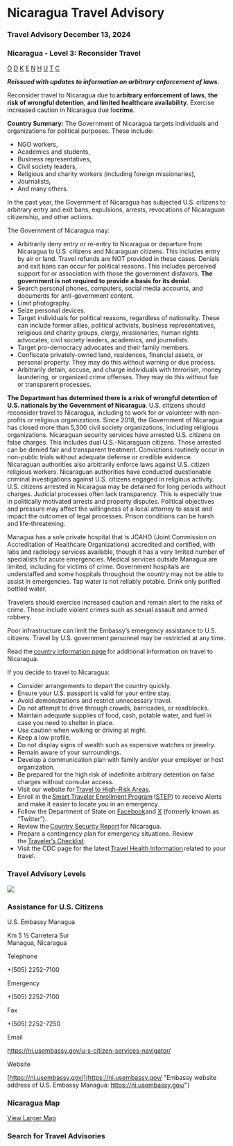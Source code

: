 # Nicaragua Travel Advisory

### Travel Advisory December 13, 2024

### Nicaragua - Level 3: Reconsider Travel

[O](javascript:void(0); "Tool Tip: Other")
[D](javascript:void(0); "Tool Tip: Wrongful Detention")
[K](javascript:void(0); "Tool Tip: Kidnap and Hostage")
[E](javascript:void(0); "Tool Tip: Event")
[N](javascript:void(0); "Tool Tip: Disaster")
[H](javascript:void(0); "Tool Tip: Health")
[U](javascript:void(0); "Tool Tip: Civil Unrest")
[T](javascript:void(0); "Tool Tip: Terrorism")
[C](javascript:void(0); "Tool Tip: Crimes")

***Reissued with updates to information on arbitrary enforcement of laws.***

Reconsider travel to Nicaragua due to **arbitrary enforcement of laws**, **the risk of wrongful detention**, **and limited healthcare availability**. Exercise increased caution in Nicaragua due to**crime**.

**Country Summary:** The Government of Nicaragua targets individuals and organizations for political purposes. These include:

* NGO workers,
* Academics and students,
* Business representatives,
* Civil society leaders,
* Religious and charity workers (including foreign missionaries),
* Journalists,
* And many others.

In the past year, the Government of Nicaragua has subjected U.S. citizens to arbitrary entry and exit bans, expulsions, arrests, revocations of Nicaraguan citizenship, and other actions.

The Government of Nicaragua may:

* Arbitrarily deny entry or re-entry to Nicaragua or departure from Nicaragua to U.S. citizens and Nicaraguan citizens. This includes entry by air or land. Travel refunds are NOT provided in these cases. Denials and exit bans can occur for political reasons. This includes perceived support for or association with those the government disfavors. **The government is not required to provide a basis for its denial**.
* Search personal phones, computers, social media accounts, and documents for anti-government content.
* Limit photography.
* Seize personal devices.
* Target individuals for political reasons, regardless of nationality. These can include former allies, political activists, business representatives, religious and charity groups, clergy, missionaries, human rights advocates, civil society leaders, academics, and journalists.
* Target pro-democracy advocates and their family members.
* Confiscate privately-owned land, residences, financial assets, or personal property. They may do this without warning or due process.
* Arbitrarily detain, accuse, and charge individuals with terrorism, money laundering, or organized crime offenses. They may do this without fair or transparent processes.

**The Department has determined there is a risk of wrongful detention of U.S. nationals by the Government of Nicaragua**. U.S. citizens should reconsider travel to Nicaragua, including to work for or volunteer with non-profits or religious organizations. Since 2018, the Government of Nicaragua has closed more than 5,300 civil society organizations, including religious organizations. Nicaraguan security services have arrested U.S. citizens on false charges. This includes dual U.S.-Nicaraguan citizens. Those arrested can be denied fair and transparent treatment. Convictions routinely occur in non-public trials without adequate defense or credible evidence. Nicaraguan authorities also arbitrarily enforce laws against U.S. citizen religious workers. Nicaraguan authorities have conducted questionable criminal investigations against U.S. citizens engaged in religious activity. U.S. citizens arrested in Nicaragua may be detained for long periods without charges. Judicial processes often lack transparency. This is especially true in politically motivated arrests and property disputes. Political objectives and pressure may affect the willingness of a local attorney to assist and impact the outcomes of legal processes. Prison conditions can be harsh and life-threatening.

Managua has a sole private hospital that is JCAHO (Joint Commission on Accreditation of Healthcare Organizations) accredited and certified, with labs and radiology services available, though it has a very limited number of specialists for acute emergencies. Medical services outside Managua are limited, including for victims of crime. Government hospitals are understaffed and some hospitals throughout the country may not be able to assist in emergencies. Tap water is not reliably potable. Drink only purified bottled water.

Travelers should exercise increased caution and remain alert to the risks of crime. These include violent crimes such as sexual assault and armed robbery.  
  
Poor infrastructure can limit the Embassy’s emergency assistance to U.S. citizens. Travel by U.S. government personnel may be restricted at any time.  
  
Read the [country information page](https://travel.state.gov/content/travel/en/international-travel/International-Travel-Country-Information-Pages/Nicaragua.html) for additional information on travel to Nicaragua.

If you decide to travel to Nicaragua:

* Consider arrangements to depart the country quickly.
* Ensure your U.S. passport is valid for your entire stay.
* Avoid demonstrations and restrict unnecessary travel.
* Do not attempt to drive through crowds, barricades, or roadblocks.
* Maintain adequate supplies of food, cash, potable water, and fuel in case you need to shelter in place.
* Use caution when walking or driving at night.
* Keep a low profile.
* Do not display signs of wealth such as expensive watches or jewelry.
* Remain aware of your surroundings.
* Develop a communication plan with family and/or your employer or host organization.
* Be prepared for the high risk of indefinite arbitrary detention on false charges without consular access.
* Visit our website for [Travel to High-Risk Areas](https://mcas-proxyweb.mcas.ms/certificate-checker?login=false&originalUrl=https%3A%2F%2Ftravel.state.gov.mcas.ms%2Fcontent%2Ftravel%2Fen%2Finternational-travel%2Fbefore-you-go%2Ftravelers-with-special-considerations%2Fhigh-risk-travelers.html%3FMcasTsid%3D20892&McasCSRF=c0faf6210156a766d6d56a468090eadbf7ff14e9134b92c8bb1ab41cbd1c7567).
* Enroll in the [Smart Traveler Enrollment Program](https://mcas-proxyweb.mcas.ms/certificate-checker?login=false&originalUrl=http%3A%2F%2Fstep.state.gov.mcas.ms%2F%3FMcasTsid%3D20892&McasCSRF=c0faf6210156a766d6d56a468090eadbf7ff14e9134b92c8bb1ab41cbd1c7567) ([STEP](https://mcas-proxyweb.mcas.ms/certificate-checker?login=false&originalUrl=http%3A%2F%2Fstep.state.gov.mcas.ms%2F%3FMcasTsid%3D20892&McasCSRF=c0faf6210156a766d6d56a468090eadbf7ff14e9134b92c8bb1ab41cbd1c7567)) to receive Alerts and make it easier to locate you in an emergency.
* Follow the Department of State on [Facebook](https://www.facebook.com/embusanic/)and [X](https://x.com/usembnicaragua) (formerly known as “Twitter”).
* Review the [Country Security Report](https://mcas-proxyweb.mcas.ms/certificate-checker?login=false&originalUrl=https%3A%2F%2Fwww.osac.gov.mcas.ms%2FContent%2FBrowse%2FReport%3FsubContentTypes%3DCountry%2520Security%2520Report%26McasTsid%3D20892&McasCSRF=c0faf6210156a766d6d56a468090eadbf7ff14e9134b92c8bb1ab41cbd1c7567) for Nicaragua.
* Prepare a contingency plan for emergency situations. Review the [Traveler’s Checklist](https://mcas-proxyweb.mcas.ms/certificate-checker?login=false&originalUrl=https%3A%2F%2Ftravel.state.gov.mcas.ms%2Fcontent%2Ftravel%2Fen%2Finternational-travel%2Fbefore-you-go%2Ftravelers-checklist.html%3FMcasTsid%3D20892&McasCSRF=c0faf6210156a766d6d56a468090eadbf7ff14e9134b92c8bb1ab41cbd1c7567).
* Visit the CDC page for the latest [Travel Health Information](https://mcas-proxyweb.mcas.ms/certificate-checker?login=false&originalUrl=https%3A%2F%2Fwwwnc.cdc.gov.mcas.ms%2Ftravel%2Fdestinations%2Ftraveler%2Fnone%2Fnicaragua%3FMcasTsid%3D20892&McasCSRF=c0faf6210156a766d6d56a468090eadbf7ff14e9134b92c8bb1ab41cbd1c7567) related to your travel.

### Travel Advisory Levels

[![](/content/dam/NEWTravelAssets/images/travel-levelv1.svg)](/content/travel/en/international-travel/before-you-go/about-our-new-products.html "Travel Advisory Levels")

### Assistance for U.S. Citizens

U.S. Embassy Managua

Km 5 ½ Carretera Sur  
Managua, Nicaragua

Telephone

+(505) 2252-7100

Emergency

+(505) 2252-7100

Fax

+(505) 2252-7250

Email

https://ni.usembassy.gov/u-s-citizen-services-navigator/

Website

[https://ni.usembassy.gov/](https://ni.usembassy.gov/ "Embassy website address of U.S. Embassy Managua: https://ni.usembassy.gov/")

### Nicaragua Map

[View Larger Map](https://travelmaps.state.gov/TSGMap/?extent=-90.548322709,10.162864068,-79.862242155,15.600871275 "Map of Nicaragua")



### Search for Travel Advisories